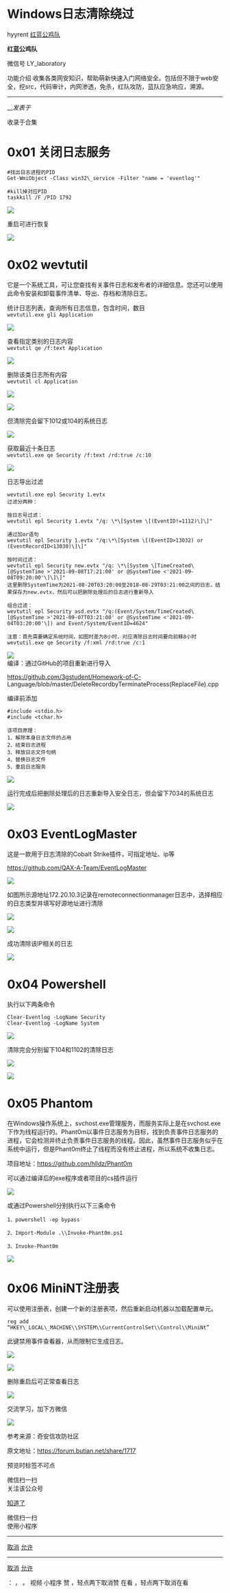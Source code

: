 #  Windows日志清除绕过

hyyrent  [ 红蓝公鸡队 ](javascript:void\(0\);)

**红蓝公鸡队** ![]()

微信号 LY_laboratory

功能介绍 收集各类网安知识，帮助萌新快速入门网络安全。包括但不限于web安全，挖src，代码审计，内网渗透，免杀，红队攻防，蓝队应急响应，溯源。

____

___发表于_

收录于合集

# 0x01 关闭日志服务

    
    
    #找出日志进程的PID    
    Get-WmiObject -Class win32\_service -Filter "name = 'eventlog'"    
      
    #kill掉对应PID    
    taskkill /F /PID 1792    
    

![](http://hk-proxy.gitwarp.com/https://raw.githubusercontent.com/tuchuang9/tc1/refs/heads/main/public/20221212094745.png)

重启可进行恢复

![](http://hk-proxy.gitwarp.com/https://raw.githubusercontent.com/tuchuang9/tc1/refs/heads/main/public/20221212094747.png)

# 0x02 wevtutil

它是一个系统工具，可让您查找有关事件日志和发布者的详细信息。您还可以使用此命令安装和卸载事件清单、导出、存档和清除日志。

统计日志列表，查询所有日志信息，包含时间，数目  
`wevtutil.exe gli Application`

![](http://hk-proxy.gitwarp.com/https://raw.githubusercontent.com/tuchuang9/tc1/refs/heads/main/public/20221212094753.png)

查看指定类别的日志内容  
`wevtutil qe /f:text Application`

![](http://hk-proxy.gitwarp.com/https://raw.githubusercontent.com/tuchuang9/tc1/refs/heads/main/public/20221212094754.png)

删除该类日志所有内容  
`wevtutil cl Application`

![](http://hk-proxy.gitwarp.com/https://raw.githubusercontent.com/tuchuang9/tc1/refs/heads/main/public/20221212094755.png)

![](http://hk-proxy.gitwarp.com/https://raw.githubusercontent.com/tuchuang9/tc1/refs/heads/main/public/20221212094756.png)

但清除完会留下1012或104的系统日志

![](http://hk-proxy.gitwarp.com/https://raw.githubusercontent.com/tuchuang9/tc1/refs/heads/main/public/20221212094758.png)

获取最近十条日志  
`wevtutil.exe qe Security /f:text /rd:true /c:10`

![](http://hk-proxy.gitwarp.com/https://raw.githubusercontent.com/tuchuang9/tc1/refs/heads/main/public/20221212094759.png)

日志导出过滤

    
    
    wevtutil.exe epl Security 1.evtx    
    过滤分两种：  
        
    按日志号过滤：  
    wevtutil epl Security 1.evtx "/q: \*\[System \[(EventID!=1112)\]\]"    
        
    通过加or语句    
    wevtutil epl Security 1.evtx "/q:\*\[System \[(EventID>13032) or (EventRecordID<13030)\]\]"    
        
    按时间过滤：  
    wevtutil epl Security new.evtx "/q: \*\[System \[TimeCreated\[@SystemTime >'2021-09-08T17:21:00' or @SystemTime <'2021-09-08T09:20:00'\]\]\]"    
    这里删除SystemTime为2021-08-20T03:20:00至2018-08-29T03:21:00之间的日志，结果保存为new.evtx，然后可以把删除处理后的日志进行重新导入    
        
    组合过滤：  
    wevtutil epl Security asd.evtx "/q:(Event/System/TimeCreated\[@SystemTime >'2021-09-07T03:21:00' or @SystemTime <'2021-09-04T03:20:00'\]) and Event/System/EventID=4624"    
        
    注意：首先需要确定系统时间，如图时差为8小时，对应清除日志时间要向前移8小时    
    wevtutil.exe qe Security /f:xml /rd:true /c:1  
    

![](http://hk-proxy.gitwarp.com/https://raw.githubusercontent.com/tuchuang9/tc1/refs/heads/main/public/20221212094801.png)  
编译：通过GitHub的项目重新进行导入

https://github.com/3gstudent/Homework-of-C-
Language/blob/master/DeleteRecordbyTerminateProcess(ReplaceFile).cpp

编译前添加

`#include <stdio.h>`  
`#include <tchar.h>`

    
    
    该项目原理：  
    1、解除本身日志文件的占用    
    2、结束日志进程    
    3、释放日志文件句柄    
    4、替换日志文件    
    5、重启日志服务  
    

![](http://hk-proxy.gitwarp.com/https://raw.githubusercontent.com/tuchuang9/tc1/refs/heads/main/public/20221212094803.png)

运行完成后把删除处理后的日志重新导入安全日志，但会留下7034的系统日志

![](http://hk-proxy.gitwarp.com/https://raw.githubusercontent.com/tuchuang9/tc1/refs/heads/main/public/20221212094805.png)

# 0x03 EventLogMaster

这是一款用于日志清除的Cobalt Strike插件，可指定地址、ip等

https://github.com/QAX-A-Team/EventLogMaster

![](http://hk-proxy.gitwarp.com/https://raw.githubusercontent.com/tuchuang9/tc1/refs/heads/main/public/20221212094807.png)

如图所示源地址172.20.10.3记录在remoteconnectionmanager日志中，选择相应的日志类型并填写好源地址进行清除

![](http://hk-proxy.gitwarp.com/https://raw.githubusercontent.com/tuchuang9/tc1/refs/heads/main/public/20221212094808.png)

![](http://hk-proxy.gitwarp.com/https://raw.githubusercontent.com/tuchuang9/tc1/refs/heads/main/public/20221212094809.png)

成功清除该IP相关的日志

![](http://hk-proxy.gitwarp.com/https://raw.githubusercontent.com/tuchuang9/tc1/refs/heads/main/public/20221212094810.png)

# 0x04 Powershell

执行以下两条命令

    
    
    Clear-Eventlog -LogName Security  
    Clear-Eventlog -LogName System  
    

![](http://hk-proxy.gitwarp.com/https://raw.githubusercontent.com/tuchuang9/tc1/refs/heads/main/public/20221212094813.png)

清除完会分别留下104和1102的清除日志

![](http://hk-proxy.gitwarp.com/https://raw.githubusercontent.com/tuchuang9/tc1/refs/heads/main/public/20221212094814.png)

![](http://hk-proxy.gitwarp.com/https://raw.githubusercontent.com/tuchuang9/tc1/refs/heads/main/public/20221212094816.png)

# 0x05 Phantom

在Windows操作系统上，svchost.exe管理服务，而服务实际上是在svchost.exe下作为线程运行的。Phant0m以事件日志服务为目标，找到负责事件日志服务的进程，它会检测并终止负责事件日志服务的线程。因此，虽然事件日志服务似乎在系统中运行，但是Phant0m终止了线程而没有终止进程，所以系统不收集日志。

项目地址：https://github.com/hlldz/Phant0m

可以通过编译后的exe程序或者项目的cs插件运行

![](http://hk-proxy.gitwarp.com/https://raw.githubusercontent.com/tuchuang9/tc1/refs/heads/main/public/20221212094818.png)

或通过Powershell分别执行以下三条命令

    
    
    1、powershell -ep bypass  
      
    2、Import-Module .\\Invoke-Phant0m.ps1  
      
    3、Invoke-Phant0m  
    

![](http://hk-proxy.gitwarp.com/https://raw.githubusercontent.com/tuchuang9/tc1/refs/heads/main/public/20221212094819.png)

# 0x06 MiniNT注册表

可以使用注册表，创建一个新的注册表项，然后重新启动机器以加载配置单元。

`reg add “HKEY\_LOCAL\_MACHINE\\SYSTEM\\CurrentControlSet\\Control\\MiniNt”`

此键禁用事件查看器，从而限制它生成日志。

![](http://hk-proxy.gitwarp.com/https://raw.githubusercontent.com/tuchuang9/tc1/refs/heads/main/public/20221212094820.png)

![](http://hk-proxy.gitwarp.com/https://raw.githubusercontent.com/tuchuang9/tc1/refs/heads/main/public/20221212094822.png)

删除重启后可正常查看日志

![](http://hk-proxy.gitwarp.com/https://raw.githubusercontent.com/tuchuang9/tc1/refs/heads/main/public/20221212094823.png)

  

交流学习，加下方微信

![](http://hk-proxy.gitwarp.com/https://raw.githubusercontent.com/tuchuang9/tc1/refs/heads/main/public/20221212094825.png)

  

参考来源：奇安信攻防社区  

原文地址：https://forum.butian.net/share/1717

预览时标签不可点

微信扫一扫  
关注该公众号

[知道了](javascript:;)

微信扫一扫  
使用小程序

****

[取消](javascript:void\(0\);) [允许](javascript:void\(0\);)

****

[取消](javascript:void\(0\);) [允许](javascript:void\(0\);)

： ， 。   视频 小程序 赞 ，轻点两下取消赞 在看 ，轻点两下取消在看

